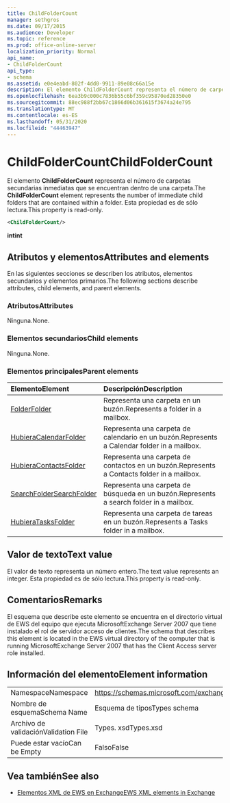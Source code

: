 ```yaml
---
title: ChildFolderCount
manager: sethgros
ms.date: 09/17/2015
ms.audience: Developer
ms.topic: reference
ms.prod: office-online-server
localization_priority: Normal
api_name:
- ChildFolderCount
api_type:
- schema
ms.assetid: e0e4eabd-802f-4dd0-9911-89e08c66a15e
description: El elemento ChildFolderCount representa el número de carpetas secundarias inmediatas que se encuentran dentro de una carpeta. Esta propiedad es de sólo lectura.
ms.openlocfilehash: 6ea3b9c000c7836b55c6bf359c95870ed28350e0
ms.sourcegitcommit: 88ec988f2bb67c1866d06b361615f3674a24e795
ms.translationtype: MT
ms.contentlocale: es-ES
ms.lasthandoff: 05/31/2020
ms.locfileid: "44463947"
---
```

# <a name="childfoldercount"></a><span data-ttu-id="15e6e-104">ChildFolderCount</span><span class="sxs-lookup"><span data-stu-id="15e6e-104">ChildFolderCount</span></span>

<span data-ttu-id="15e6e-105">El elemento **ChildFolderCount** representa el número de carpetas secundarias inmediatas que se encuentran dentro de una carpeta.</span><span class="sxs-lookup"><span data-stu-id="15e6e-105">The **ChildFolderCount** element represents the number of immediate child folders that are contained within a folder.</span></span> <span data-ttu-id="15e6e-106">Esta propiedad es de sólo lectura.</span><span class="sxs-lookup"><span data-stu-id="15e6e-106">This property is read-only.</span></span> 
  
```xml
<ChildFolderCount/>
```

 <span data-ttu-id="15e6e-107">**int**</span><span class="sxs-lookup"><span data-stu-id="15e6e-107">**int**</span></span>
## <a name="attributes-and-elements"></a><span data-ttu-id="15e6e-108">Atributos y elementos</span><span class="sxs-lookup"><span data-stu-id="15e6e-108">Attributes and elements</span></span>

<span data-ttu-id="15e6e-109">En las siguientes secciones se describen los atributos, elementos secundarios y elementos primarios.</span><span class="sxs-lookup"><span data-stu-id="15e6e-109">The following sections describe attributes, child elements, and parent elements.</span></span>
  
### <a name="attributes"></a><span data-ttu-id="15e6e-110">Atributos</span><span class="sxs-lookup"><span data-stu-id="15e6e-110">Attributes</span></span>

<span data-ttu-id="15e6e-111">Ninguna.</span><span class="sxs-lookup"><span data-stu-id="15e6e-111">None.</span></span>
  
### <a name="child-elements"></a><span data-ttu-id="15e6e-112">Elementos secundarios</span><span class="sxs-lookup"><span data-stu-id="15e6e-112">Child elements</span></span>

<span data-ttu-id="15e6e-113">Ninguna.</span><span class="sxs-lookup"><span data-stu-id="15e6e-113">None.</span></span>
  
### <a name="parent-elements"></a><span data-ttu-id="15e6e-114">Elementos principales</span><span class="sxs-lookup"><span data-stu-id="15e6e-114">Parent elements</span></span>

|<span data-ttu-id="15e6e-115">**Elemento**</span><span class="sxs-lookup"><span data-stu-id="15e6e-115">**Element**</span></span>|<span data-ttu-id="15e6e-116">**Descripción**</span><span class="sxs-lookup"><span data-stu-id="15e6e-116">**Description**</span></span>|
|:-----|:-----|
|[<span data-ttu-id="15e6e-117">Folder</span><span class="sxs-lookup"><span data-stu-id="15e6e-117">Folder</span></span>](folder.md) <br/> |<span data-ttu-id="15e6e-118">Representa una carpeta en un buzón.</span><span class="sxs-lookup"><span data-stu-id="15e6e-118">Represents a folder in a mailbox.</span></span>  <br/> |
|[<span data-ttu-id="15e6e-119">Hubiera</span><span class="sxs-lookup"><span data-stu-id="15e6e-119">CalendarFolder</span></span>](calendarfolder.md) <br/> |<span data-ttu-id="15e6e-120">Representa una carpeta de calendario en un buzón.</span><span class="sxs-lookup"><span data-stu-id="15e6e-120">Represents a Calendar folder in a mailbox.</span></span>  <br/> |
|[<span data-ttu-id="15e6e-121">Hubiera</span><span class="sxs-lookup"><span data-stu-id="15e6e-121">ContactsFolder</span></span>](contactsfolder.md) <br/> |<span data-ttu-id="15e6e-122">Representa una carpeta de contactos en un buzón.</span><span class="sxs-lookup"><span data-stu-id="15e6e-122">Represents a Contacts folder in a mailbox.</span></span>  <br/> |
|[<span data-ttu-id="15e6e-123">SearchFolder</span><span class="sxs-lookup"><span data-stu-id="15e6e-123">SearchFolder</span></span>](searchfolder.md) <br/> |<span data-ttu-id="15e6e-124">Representa una carpeta de búsqueda en un buzón.</span><span class="sxs-lookup"><span data-stu-id="15e6e-124">Represents a search folder in a mailbox.</span></span>  <br/> |
|[<span data-ttu-id="15e6e-125">Hubiera</span><span class="sxs-lookup"><span data-stu-id="15e6e-125">TasksFolder</span></span>](tasksfolder.md) <br/> |<span data-ttu-id="15e6e-126">Representa una carpeta de tareas en un buzón.</span><span class="sxs-lookup"><span data-stu-id="15e6e-126">Represents a Tasks folder in a mailbox.</span></span>  <br/> |
   
## <a name="text-value"></a><span data-ttu-id="15e6e-127">Valor de texto</span><span class="sxs-lookup"><span data-stu-id="15e6e-127">Text value</span></span>

<span data-ttu-id="15e6e-128">El valor de texto representa un número entero.</span><span class="sxs-lookup"><span data-stu-id="15e6e-128">The text value represents an integer.</span></span> <span data-ttu-id="15e6e-129">Esta propiedad es de sólo lectura.</span><span class="sxs-lookup"><span data-stu-id="15e6e-129">This property is read-only.</span></span>
  
## <a name="remarks"></a><span data-ttu-id="15e6e-130">Comentarios</span><span class="sxs-lookup"><span data-stu-id="15e6e-130">Remarks</span></span>

<span data-ttu-id="15e6e-131">El esquema que describe este elemento se encuentra en el directorio virtual de EWS del equipo que ejecuta MicrosoftExchange Server 2007 que tiene instalado el rol de servidor acceso de clientes.</span><span class="sxs-lookup"><span data-stu-id="15e6e-131">The schema that describes this element is located in the EWS virtual directory of the computer that is running MicrosoftExchange Server 2007 that has the Client Access server role installed.</span></span>
  
## <a name="element-information"></a><span data-ttu-id="15e6e-132">Información del elemento</span><span class="sxs-lookup"><span data-stu-id="15e6e-132">Element information</span></span>

|||
|:-----|:-----|
|<span data-ttu-id="15e6e-133">Namespace</span><span class="sxs-lookup"><span data-stu-id="15e6e-133">Namespace</span></span>  <br/> |https://schemas.microsoft.com/exchange/services/2006/types  <br/> |
|<span data-ttu-id="15e6e-134">Nombre de esquema</span><span class="sxs-lookup"><span data-stu-id="15e6e-134">Schema Name</span></span>  <br/> |<span data-ttu-id="15e6e-135">Esquema de tipos</span><span class="sxs-lookup"><span data-stu-id="15e6e-135">Types schema</span></span>  <br/> |
|<span data-ttu-id="15e6e-136">Archivo de validación</span><span class="sxs-lookup"><span data-stu-id="15e6e-136">Validation File</span></span>  <br/> |<span data-ttu-id="15e6e-137">Types. xsd</span><span class="sxs-lookup"><span data-stu-id="15e6e-137">Types.xsd</span></span>  <br/> |
|<span data-ttu-id="15e6e-138">Puede estar vacío</span><span class="sxs-lookup"><span data-stu-id="15e6e-138">Can be Empty</span></span>  <br/> |<span data-ttu-id="15e6e-139">Falso</span><span class="sxs-lookup"><span data-stu-id="15e6e-139">False</span></span>  <br/> |
   
## <a name="see-also"></a><span data-ttu-id="15e6e-140">Vea también</span><span class="sxs-lookup"><span data-stu-id="15e6e-140">See also</span></span>



- [<span data-ttu-id="15e6e-141">Elementos XML de EWS en Exchange</span><span class="sxs-lookup"><span data-stu-id="15e6e-141">EWS XML elements in Exchange</span></span>](ews-xml-elements-in-exchange.md)

